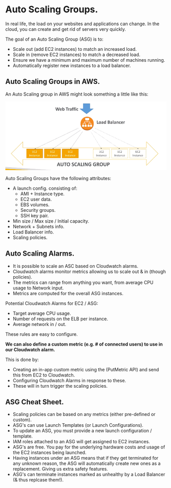# **Auto Scaling Groups.**

In real life, the load on your websites and applications can change. In the cloud, you can create and get rid of servers very quickly.

The goal of an Auto Scaling Group (ASG) is to:
* Scale out (add EC2 instances) to match an increased load.
* Scale in (remove EC2 instances) to match a decreased load.
* Ensure we have a minimum and maximum number of machines running.
* Automatically register new instances to a load balancer.

## **Auto Scaling Groups in AWS.**

An Auto Scaling group in AWS might look something a little like this:

<img src='./images/ASGs.png'>

Auto Scaling Groups have the following attributes:

* A launch config. consisting of:
    * AMI + Instance type.
    * EC2 user data.
    * EBS volumes.
    * Security groups.
    * SSH key pair.
* Min size / Max size / Initial capacity.
* Network + Subnets info.
* Load Balancer info.
* Scaling policies.

## **Auto Scaling Alarms.**

* It is possible to scale an ASC based on Cloudwatch alarms.
* Cloudwatch alarms monitor metrics allowing us to scale out & in (though policies).
* The metrics can range from anything you want, from average CPU usage to Network input.
* Metrics are computed for the overall ASG instances.

Potential Cloudwatch Alarms for EC2 / ASG:

* Target average CPU usage.
* Number of requests on the ELB per instance.
* Average network in / out.

These rules are easy to configure.

**We can also define a custom metric (e.g. # of connected users) to use in our Cloudwatch alarm.**

This is done by:

* Creating an in-app custom metric using the (PutMetric API) and send this from EC2 to Cloudwatch.
* Configuring Cloudwatch Alarms in response to these.
* These will in turn trigger the scaling policies.

## **ASG Cheat Sheet.**

* Scaling policies can be based on any metrics (either pre-defined or custom).
* ASG's can use Launch Templates (or Launch Configurations).
* To update an ASG, you must provide a new launch configuration / template.
* IAM roles attached to an ASG will get assigned to EC2 instances.
* ASG's are free. You pay for the underlying hardware costs and usage of the EC2 instances being launched.
* Having instances under an ASG means that if they get terminated for any unknown reason, the ASG will automatically create new ones as a replacement. Giving us extra safety features.
* ASG's can terminate instances marked as unhealthy by a Load Balancer (& thus replcase them!).
